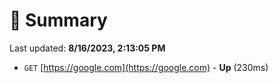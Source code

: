# 📖 Summary
Last updated: **8/16/2023, 2:13:05 PM**

- `GET` [https://google.com](https://google.com) - **Up** (230ms)

